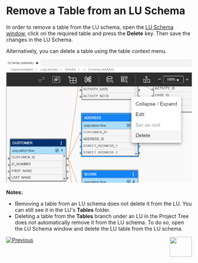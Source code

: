 # Remove a Table from an LU Schema

In order to remove a table from the LU schema, open the [LU Schema window](/articles/03_logical_units/03_LU_schema_window.md), click on the required table and press the **Delete** key. Then save the changes in the LU Schema.

<web>

Alternatively, you can delete a table using the table context menu.

<img src="images/web/10_delete_table.PNG" style="zoom:80%;" />

</web>

**Notes:**

* Removing a table from an LU schema does not delete it from the LU. You can still see it in the LU's **Tables** folder.
* Deleting a table from the **Tables** branch under an LU in the Project Tree does not automatically remove it from the LU schema. To do so, open the LU Schema window and delete the LU table from the LU schema.    


[![Previous](/articles/images/Previous.png)](/articles/03_logical_units/09_add_table_to_a_schema.md)[<img align="right" width="60" height="54" src="/articles/images/Next.png">](/articles/03_logical_units/11_add_delete_table_population.md)
